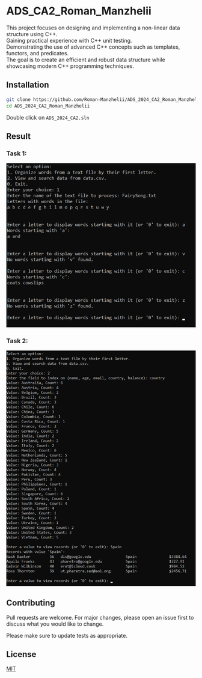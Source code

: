 # ADS_CA2_Roman_Manzhelii

This project focuses on designing and implementing a non-linear data structure using C++.<br>
Gaining practical experience with C++ unit testing.<br>
Demonstrating the use of advanced C++ concepts such as templates, functors, and predicates.<br>
The goal is to create an efficient and robust data structure while showcasing modern C++ programming techniques.

## Installation

```bash
git clone https://github.com/Roman-Manzhelii/ADS_2024_CA2_Roman_Manzhelii.git
cd ADS_2024_CA2_Roman_Manzhelii
```

Double click on `ADS_2024_CA2.sln`

## Result

### Task 1:
![Case One](images/caseOne.png)

### Task 2:
![Case Two](images/caseTwo.png)

## Contributing

Pull requests are welcome. For major changes, please open an issue first
to discuss what you would like to change.

Please make sure to update tests as appropriate.

## License

[MIT](https://choosealicense.com/licenses/mit/)